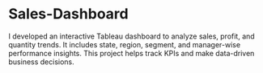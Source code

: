 # Sales-Dashboard
I developed an interactive Tableau dashboard to analyze sales, profit, and quantity trends. It includes state, region, segment, and manager-wise performance insights. This project helps track KPIs and make data-driven business decisions.
